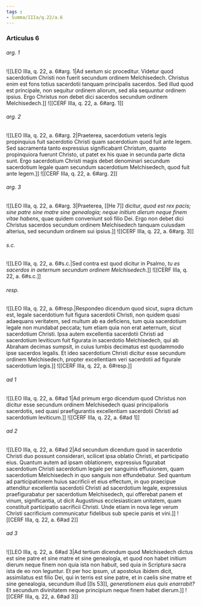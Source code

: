 ```yaml
---
tags : 
- Summa/IIIa/q.22/a.6
---
```


### Articulus 6

###### arg. 1
![[LEO IIIa, q. 22, a. 6#arg. 1|Ad sextum sic proceditur. Videtur quod sacerdotium Christi non fuerit secundum ordinem Melchisedech. Christus enim est fons totius sacerdotii tanquam principalis sacerdos. Sed illud quod est principale, non sequitur ordinem aliorum, sed alia sequuntur ordinem ipsius. Ergo Christus non debet dici sacerdos secundum ordinem Melchisedech.]]
![[CERF IIIa, q. 22, a. 6#arg. 1]]

###### arg. 2
![[LEO IIIa, q. 22, a. 6#arg. 2|Praeterea, sacerdotium veteris legis propinquius fuit sacerdotio Christi quam sacerdotium quod fuit ante legem. Sed sacramenta tanto expressius significabant Christum, quanto propinquiora fuerunt Christo, ut patet ex his quae in secunda parte dicta sunt. Ergo sacerdotium Christi magis debet denominari secundum sacerdotium legale quam secundum sacerdotium Melchisedech, quod fuit ante legem.]]
![[CERF IIIa, q. 22, a. 6#arg. 2]]

###### arg. 3
![[LEO IIIa, q. 22, a. 6#arg. 3|Praeterea, [[He 7]] dicitur, *quod est rex pacis; sine patre sine matre sine genealogia; neque initium dierum neque finem vitae habens*, quae quidem conveniunt soli filio Dei. Ergo non debet dici Christus sacerdos secundum ordinem Melchisedech tanquam cuiusdam alterius, sed secundum ordinem sui ipsius.]]
![[CERF IIIa, q. 22, a. 6#arg. 3]]

###### s.c.
![[LEO IIIa, q. 22, a. 6#s.c.|Sed contra est quod dicitur in Psalmo, *tu es sacerdos in aeternum secundum ordinem Melchisedech*.]]
![[CERF IIIa, q. 22, a. 6#s.c.]]

###### resp.
![[LEO IIIa, q. 22, a. 6#resp.|Respondeo dicendum quod sicut, supra dictum est, legale sacerdotium fuit figura sacerdotii Christi, non quidem quasi adaequans veritatem, sed multum ab ea deficiens, tum quia sacerdotium legale non mundabat peccata; tum etiam quia non erat aeternum, sicut sacerdotium Christi. Ipsa autem excellentia sacerdotii Christi ad sacerdotium leviticum fuit figurata in sacerdotio Melchisedech, qui ab Abraham decimas sumpsit, in cuius lumbis decimatus est quodammodo ipse sacerdos legalis. Et ideo sacerdotium Christi dicitur esse secundum ordinem Melchisedech, propter excellentiam veri sacerdotii ad figurale sacerdotium legis.]]
![[CERF IIIa, q. 22, a. 6#resp.]]

###### ad 1
![[LEO IIIa, q. 22, a. 6#ad 1|Ad primum ergo dicendum quod Christus non dicitur esse secundum ordinem Melchisedech quasi principalioris sacerdotis, sed quasi praefigurantis excellentiam sacerdotii Christi ad sacerdotium leviticum.]]
![[CERF IIIa, q. 22, a. 6#ad 1]]

###### ad 2
![[LEO IIIa, q. 22, a. 6#ad 2|Ad secundum dicendum quod in sacerdotio Christi duo possunt considerari, scilicet ipsa oblatio Christi, et participatio eius. Quantum autem ad ipsam oblationem, expressius figurabat sacerdotium Christi sacerdotium legale per sanguinis effusionem, quam sacerdotium Melchisedech in quo sanguis non effundebatur. Sed quantum ad participationem huius sacrificii et eius effectum, in quo praecipue attenditur excellentia sacerdotii Christi ad sacerdotium legale, expressius praefigurabatur per sacerdotium Melchisedech, qui offerebat panem et vinum, significantia, ut dicit Augustinus ecclesiasticam unitatem, quam constituit participatio sacrificii Christi. Unde etiam in nova lege verum Christi sacrificium communicatur fidelibus sub specie panis et vini.]]
![[CERF IIIa, q. 22, a. 6#ad 2]]

###### ad 3
![[LEO IIIa, q. 22, a. 6#ad 3|Ad tertium dicendum quod Melchisedech dictus est sine patre et sine matre et sine genealogia, et quod non habet initium dierum neque finem non quia ista non habuit, sed quia in Scriptura sacra ista de eo non leguntur. Et per hoc ipsum, ut apostolus ibidem dicit, assimilatus est filio Dei, qui in terris est sine patre, et in caelis sine matre et sine genealogia, secundum illud [[Is 53]], *generationem eius quis enarrabit?* Et secundum divinitatem neque principium neque finem habet dierum.]]
![[CERF IIIa, q. 22, a. 6#ad 3]]

